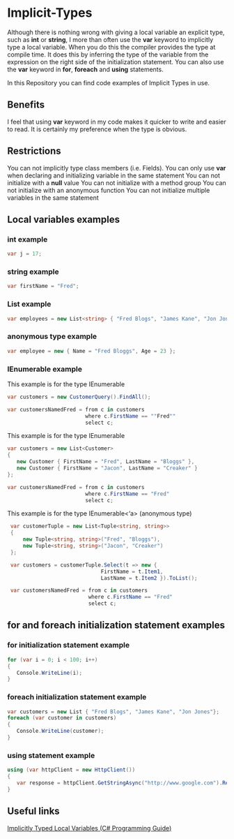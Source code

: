 # Implicit-Types
Although there is nothing wrong with giving a local variable an explicit type, such as **int** or **string**,  I more than often use the **var** keyword to implicitly type a local variable.  When you do this the compiler provides the type at compile time.  It does this by inferring the type of the variable from the expression on the right side of the initialization statement.
You can also use the **var** keyword in **for**, **foreach** and **using** statements.

In this Repository you can find code examples of Implicit Types in use. 

## Benefits

I feel that using **var** keyword in my code makes it quicker to write and easier to read.  It is certainly my preference when the type is obvious.

## Restrictions

You can not implicitly type class members (i.e. Fields).
You can only use **var** when declaring and initializing variable in the same statement
You can not initialize with a **null** value
You can not initialize with a method group
You can not initialize with an anonymous function
You can not initialize multiple variables in the same statement

## Local variables examples

### int example

```c#
var j = 17;
```

### string example
```c#
var firstName = "Fred";
```

### List example
```c#
var employees = new List<string> { "Fred Blogs", "James Kane", "Jon Jones"};
```

### anonymous type example
```c#
var employee = new { Name = "Fred Bloggs", Age = 23 };
```

### IEnumerable example

This example is for the type IEnumerable

```c#
var customers = new CustomerQuery().FindAll();

var customersNamedFred = from c in customers
                         where c.FirstName == ""Fred""
                         select c;
```

This example is for the type IEnumerable
```c#
var customers = new List<Customer>
{
   new Customer { FirstName = "Fred", LastName = "Bloggs" },
   new Customer { FirstName = "Jacon", LastName = "Creaker" }
};

var customersNamedFred = from c in customers
                         where c.FirstName == "Fred"
                         select c;
```

This example is for the type IEnumerable<‘a> (anonymous type)

```c#
 var customerTuple = new List<Tuple<string, string>>
 {
     new Tuple<string, string>("Fred", "Bloggs"),
     new Tuple<string, string>("Jacon", "Creaker")
 };

 var customers = customerTuple.Select(t => new { 
                              FirstName = t.Item1, 
                              LastName = t.Item2 }).ToList();

 var customersNamedFred = from c in customers
                          where c.FirstName == "Fred"
                          select c;
```

## for and foreach initialization statement examples


### for initialization statement example

```c#
for (var i = 0; i < 100; i++)
{
   Console.WriteLine(i);
}

```

### foreach initialization statement example

```c#
var customers = new List { "Fred Blogs", "James Kane", "Jon Jones"};
foreach (var customer in customers)
{
   Console.WriteLine(customer);
}
```

### using statement example

```c#
using (var httpClient = new HttpClient())
{
   var response = httpClient.GetStringAsync("http://www.google.com").Result;               
}
```

## Useful links

[Implicitly Typed Local Variables (C# Programming Guide)](https://msdn.microsoft.com/en-us/library/bb384061.aspx)